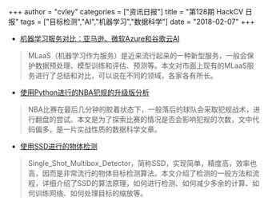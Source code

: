 +++
author = "cvley"
categories = ["资讯日报"]
title = "第128期 HackCV 日报"
tags = ["目标检测","AI","机器学习","数据科学"]
date = "2018-02-07"
+++

- [机器学习服务对比：亚马逊、微软Azure和谷歌云AI](https://www.altexsoft.com/blog/datascience/comparing-machine-learning-as-a-service-amazon-microsoft-azure-google-cloud-ai/?from=hackcv&hmsr=hackcv.com&utm_medium=hackcv.com&utm_source=hackcv.com)

> MLaaS（机器学习作为服务）是近来流行起来的一种新型服务，一般会保护数据预处理、模型训练和评估、预测等。本文对市面上现有的MLaaS服务进行了总结和对比，可以说在不同的领域，各家各有所长。

- [使用Python进行的NBA犯规的升级版分析](http://austinrochford.com/posts/2018-02-04-nba-irt-2.html?from=hackcv&hmsr=hackcv.com&utm_medium=hackcv.com&utm_source=hackcv.com)

> NBA比赛在最后几分钟的胶着状态下，一般落后的球队会采取犯规战术，进行翻盘的尝试。本文是为了探索比赛的情况是否会影响犯规的次数，文中代码偏多，是一片实战性质的数据科学文章。

- [使用SSD进行的物体检测](http://cv-tricks.com/object-detection/single-shot-multibox-detector-ssd/?from=hackcv&hmsr=hackcv.com&utm_medium=hackcv.com&utm_source=hackcv.com)

> Single_Shot_Multibox_Detector，简称SSD，实现简单，精度高，效率也高，因而是非常流行的物体目标检测算法。本文介绍了检测的一般方法和流程，详细介绍了SSD的算法原理，如何进行检测、如何减少多余的计算、如何训练网络、如何处理目标的缩放等。

